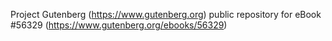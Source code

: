 Project Gutenberg (https://www.gutenberg.org) public repository for
eBook #56329 (https://www.gutenberg.org/ebooks/56329)
